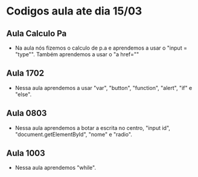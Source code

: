 # Codigos aula ate dia 15/03

## Aula Calculo Pa
  * Na aula nós fizemos o calculo de p.a e aprendemos a usar o "input = "type"". Também aprendemos a usar o "a href=""
  
## Aula 1702
  * Nessa aula aprendemos a usar "var", "button", "function", "alert", "if" e "else".

## Aula 0803
  * Nessa aula aprendemos a botar a escrita no centro, "input id", "document.getElementById", "nome" e "radio".

## Aula 1003
  * Nessa aula aprendemos "while".
  
